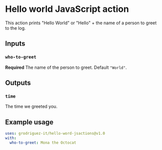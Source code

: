 # Hello world JavaScript action

This action prints "Hello World" or "Hello" + the name of a person to greet to the log.

## Inputs

### `who-to-greet`

**Required** The name of the person to greet. Default `"World"`.

## Outputs

### `time`

The time we greeted you.

## Example usage

```yaml
uses: grodriguez-it/hello-word-jsactions@v1.0
with:
  who-to-greet: Mona the Octocat
```
